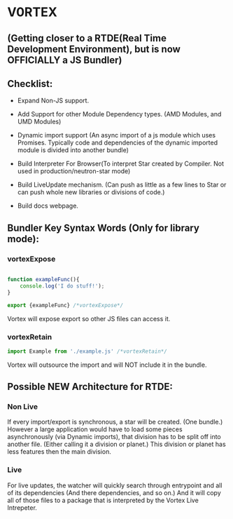 # V0RTEX 

## (Getting closer to a RTDE(Real Time Development Environment), but is now OFFICIALLY a JS Bundler)

## Checklist:


- Expand Non-JS support.

- Add Support for other Module Dependency types. (AMD Modules, and UMD Modules)
 - Dynamic import support (An async import of a js module which uses Promises. Typically code and dependencies of the dynamic imported module is divided into another bundle)

- Build Interpreter For Browser(To interpret Star created by Compiler. Not used in production/neutron-star mode)

- Build LiveUpdate mechanism. (Can push as little as a few lines to Star or can push whole new libraries or divisions of code.)

- Build docs webpage.

## Bundler Key Syntax Words (Only for library mode):

### vortexExpose

```javascript

function exampleFunc(){
    console.log('I do stuff!');
}

export {exampleFunc} /*vortexExpose*/
``` 

Vortex will expose export so other JS files can access it.

### vortexRetain

```javascript
import Example from './example.js' /*vortexRetain*/
```

Vortex will outsource the import and will NOT include it in the bundle.


## Possible NEW Architecture for RTDE:

### Non Live

If every import/export is synchronous, a star will be created. (One bundle.)
However a large application would have to load some pieces asynchronously (via Dynamic imports), that division has to be split off into another file. (Either calling it a division or planet.)
This division or planet has less features then the main division.

### Live

For live updates, the watcher will quickly search through entrypoint and all of its dependencies (And there dependencies, and so on.) And it will copy all of those files to a package that is interpreted by the Vortex Live Intrepeter. 


